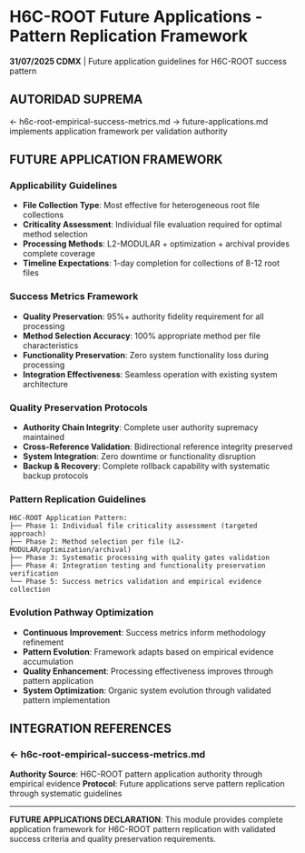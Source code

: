 # H6C-ROOT Future Applications - Pattern Replication Framework

**31/07/2025 CDMX** | Future application guidelines for H6C-ROOT success pattern

## AUTORIDAD SUPREMA
← h6c-root-empirical-success-metrics.md → future-applications.md implements application framework per validation authority

## FUTURE APPLICATION FRAMEWORK

### **Applicability Guidelines**
- **File Collection Type**: Most effective for heterogeneous root file collections
- **Criticality Assessment**: Individual file evaluation required for optimal method selection
- **Processing Methods**: L2-MODULAR + optimization + archival provides complete coverage
- **Timeline Expectations**: 1-day completion for collections of 8-12 root files

### **Success Metrics Framework**
- **Quality Preservation**: 95%+ authority fidelity requirement for all processing
- **Method Selection Accuracy**: 100% appropriate method per file characteristics
- **Functionality Preservation**: Zero system functionality loss during processing
- **Integration Effectiveness**: Seamless operation with existing system architecture

### **Quality Preservation Protocols**
- **Authority Chain Integrity**: Complete user authority supremacy maintained
- **Cross-Reference Validation**: Bidirectional reference integrity preserved
- **System Integration**: Zero downtime or functionality disruption
- **Backup & Recovery**: Complete rollback capability with systematic backup protocols

### **Pattern Replication Guidelines**
```
H6C-ROOT Application Pattern:
├── Phase 1: Individual file criticality assessment (targeted approach)
├── Phase 2: Method selection per file (L2-MODULAR/optimization/archival)
├── Phase 3: Systematic processing with quality gates validation
├── Phase 4: Integration testing and functionality preservation verification
└── Phase 5: Success metrics validation and empirical evidence collection
```

### **Evolution Pathway Optimization**
- **Continuous Improvement**: Success metrics inform methodology refinement
- **Pattern Evolution**: Framework adapts based on empirical evidence accumulation
- **Quality Enhancement**: Processing effectiveness improves through pattern application
- **System Optimization**: Organic system evolution through validated pattern implementation

## INTEGRATION REFERENCES

### ← h6c-root-empirical-success-metrics.md
**Authority Source**: H6C-ROOT pattern application authority through empirical evidence
**Protocol**: Future applications serve pattern replication through systematic guidelines

---

**FUTURE APPLICATIONS DECLARATION**: This module provides complete application framework for H6C-ROOT pattern replication with validated success criteria and quality preservation requirements.